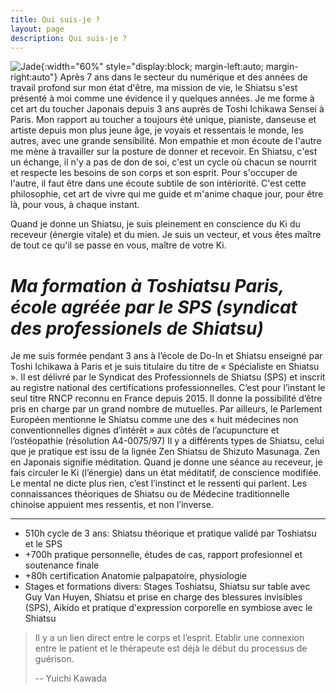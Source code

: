 ```yaml
---
title: Qui suis-je ?
layout: page
description: Qui suis-je ?
---
```


![Jade](/images/qui-suis-je/L4283873.jpeg){:width="60%" style="display:block; margin-left:auto; margin-right:auto"}
Après 7 ans dans le secteur du numérique et des années de travail profond sur mon état d'être, ma mission de vie, le Shiatsu s'est présenté à moi comme une évidence il y quelques années. Je me forme à cet art du toucher Japonais depuis 3 ans auprès de Toshi Ichikawa Sensei à Paris.
Mon rapport au toucher a toujours été unique, pianiste, danseuse et artiste depuis mon plus jeune âge, je voyais et ressentais le monde, les autres, avec une grande sensibilité. Mon empathie et mon écoute de l'autre me mène à travailler sur la posture de donner et recevoir. En Shiatsu, c'est un échange, il n'y a pas de don de soi, c'est un cycle où chacun se nourrit et respecte les besoins de son corps et son esprit. Pour s'occuper de l'autre, il faut être dans une écoute subtile de son intériorité. C'est cette philosophie, cet art de vivre qui me guide et m'anime chaque jour, pour être là, pour vous, à chaque instant.

Quand je donne un Shiatsu, je suis pleinement en conscience du Ki du receveur (énergie vitale) et du mien. Je suis un vecteur, et vous êtes maître de tout ce qu'il se passe en vous, maître de votre Ki. 


# *Ma formation à Toshiatsu Paris, école agréée par le SPS (syndicat des professionels de Shiatsu)*

Je me suis formée pendant 3 ans à l’école de Do-In et Shiatsu enseigné par Toshi Ichikawa à Paris et je suis titulaire du titre de « Spécialiste en Shiatsu ». Il est délivré par le Syndicat des Professionnels de Shiatsu (SPS) et inscrit au registre national des certifications professionnelles. C’est pour l’instant le seul titre RNCP reconnu en France depuis 2015. Il donne la possibilité d’être pris en charge par un grand nombre de mutuelles. Par ailleurs, le Parlement Européen mentionne le Shiatsu comme une des « huit médecines non conventionnelles dignes d’intérêt » aux côtés de l’acupuncture et l’ostéopathie (résolution A4-0075/97)
Il y a différents types de Shiatsu, celui que je pratique est issu de la lignée Zen Shiatsu de Shizuto Masunaga. Zen en Japonais signifie méditation. Quand je donne une séance au receveur, je fais circuler le Ki (l’énergie) dans un état méditatif, de conscience modifiée. Le mental ne dicte plus rien, c’est l’instinct et le ressenti qui parlent. Les connaissances théoriques de Shiatsu ou de Médecine traditionnelle chinoise appuient mes ressentis, et non l’inverse.


_______________________________________________________________________________________

* 510h cycle de 3 ans: Shiatsu théorique et pratique validé par Toshiatsu et le SPS
* +700h pratique personnelle, études de cas, rapport profesionnel et soutenance finale
* +80h certification Anatomie palpapatoire, physiologie
* Stages et formations divers: Stages Toshiatsu, Shiatsu sur table avec Guy Van Huyen, Shiatsu et prise en charge des blessures invisibles (SPS), Aikido et pratique d'expression corporelle en symbiose avec le Shiatsu

> Il y a un lien direct entre le corps et l’esprit. Etablir une connexion entre le patient et le thérapeute est déjà le début du processus de guérison.
>
> -- Yuichi Kawada
